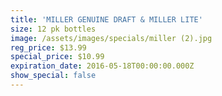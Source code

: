 ```yaml
---
title: 'MILLER GENUINE DRAFT & MILLER LITE'
size: 12 pk bottles
image: /assets/images/specials/miller (2).jpg
reg_price: $13.99
special_price: $10.99
expiration_date: 2016-05-18T00:00:00.000Z
show_special: false
---
```




